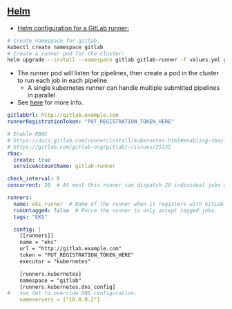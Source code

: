 ## [Helm]("https://helm.sh/docs/")

- [Helm configuration for a GitLab runner:](https://docs.gitlab.com/runner/install/kubernetes.html)
```bash
# Create namespace for gitlab.
kubectl create namespace gitlab
# Create a runner pod for the cluster:
helm upgrade --install --namespace gitlab gitlab-runner -f values.yml gitlab/gitlab-runner
```
- The runner pod will listen for pipelines, then create a pod in the cluster to run each job in each pipeline.
  - A single kubernetes runner can handle multiple submitted pipelines in parallel
- See [here](https://docs.gitlab.com/runner/executors/kubernetes.html) for more info.
```yaml
gitlabUrl: http://gitlab.example.com
runnerRegistrationToken: "PUT_REGISTRATION_TOKEN_HERE"

# Enable RBAC
# https://docs.gitlab.com/runner/install/kubernetes.html#enabling-rbac-support
# https://gitlab.com/gitlab-org/gitlab/-/issues/25135
rbac:
  create: true
  serviceAccountName: gitlab-runner

check_interval: 0
concurrent: 20  # At most this runner can dispatch 20 individual jobs at once.

runners:
  name: eks_runner  # Name of the runner when it registers with GitLab.
  runUntagged: false  # Force the runner to only accept tagged jobs.
  tags: "EKS"

  config: |
    [[runners]]
    name = "eks"
    url = "http://gitlab.example.com"
    token = "PUT_REGISTRATION_TOKEN_HERE"
    executor = "kubernetes"

    [runners.kubernetes]                                                                                                                                                   
    namespace = "gitlab"
    [runners.kubernetes.dns_config]
#   vvv Set to override DNS configuration.
    nameservers = ["10.0.0.2"]  
 ```
